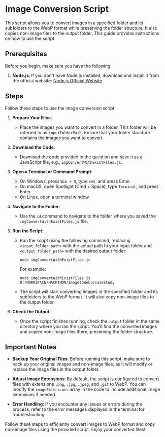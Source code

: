 # Image Conversion Script

This script allows you to convert images in a specified folder and its subfolders to the WebP format while preserving the folder structure. It also copies non-image files to the output folder. This guide provides instructions on how to use the script.

## Prerequisites

Before you begin, make sure you have the following:

1. **Node.js**: If you don't have Node.js installed, download and install it from the official website: [Node.js Official Website](https://nodejs.org/)

## Steps

Follow these steps to use the image conversion script:

1. **Prepare Your Files**:
   - Place the images you want to convert in a folder. This folder will be referred to as `inputFolderPath`. Ensure that your folder structure contains the images you want to convert.

2. **Download the Code**:
   - Download the code provided in the question and save it as a JavaScript file, e.g., `imgConvertWithExistFiles.js`.

3. **Open a Terminal or Command Prompt**:
   - On Windows, press `Win + R`, type `cmd`, and press Enter.
   - On macOS, open Spotlight (Cmd + Space), type `Terminal`, and press Enter.
   - On Linux, open a terminal window.

4. **Navigate to the Folder**:
   - Use the `cd` command to navigate to the folder where you saved the `imgConvertWithExistFiles.js` file.

5. **Run the Script**:
   - Run the script using the following command, replacing `<input_folder_path>` with the actual path to your input folder and `<output_folder_path>` with the desired output folder:
     ```
     node imgConvertWithExistFiles.js
     ```
     For example:
     ```
     node imgConvertWithExistFiles.js D:/WORKSPACE/HACKTHON/ImagetoWebp/caseStudy
     ```
   - The script will start converting images in the specified folder and its subfolders to the WebP format. It will also copy non-image files to the output folder.

6. **Check the Output**:
   - Once the script finishes running, check the `output` folder in the same directory where you ran the script. You'll find the converted images and copied non-image files there, preserving the folder structure.

## Important Notes

- **Backup Your Original Files**: Before running this script, make sure to back up your original images and non-image files, as it will modify or replace the image files in the output folder.

- **Adjust Image Extensions**: By default, the script is configured to convert files with extensions `.png`, `.jpg`, `.jpeg`, and `.gif` to WebP. You can modify the `imageExtensions` array in the code to include additional image extensions if needed.

- **Error Handling**: If you encounter any issues or errors during the process, refer to the error messages displayed in the terminal for troubleshooting.

Follow these steps to efficiently convert images to WebP format and copy non-image files using the provided script. Enjoy your converted files!
